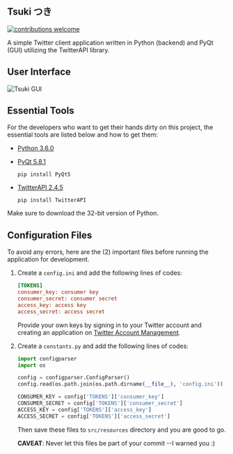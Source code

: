 Tsuki つき
-----
[![contributions welcome](https://img.shields.io/badge/contributions-welcome-brightgreen.svg?style=flat)](https://github.com/mokachokokarbon/Tsuki/issues)

A simple Twitter client application written in Python (backend) and PyQt (GUI) utilizing the TwitterAPI library.

User Interface
-----
![Tsuki GUI](https://github.com/mokachokokarbon/Tsuki/blob/0.1/images/tsuki-gui.png)

Essential Tools
---------------
For the developers who want to get their hands dirty on this project, the essential tools are listed below and how to get them:

* [Python 3.6.0](https://www.python.org/downloads/release/python-360/)

* [PyQt 5.8.1](https://www.riverbankcomputing.com/software/pyqt/download5)

   `pip install PyQt5`

* [TwitterAPI 2.4.5](https://github.com/geduldig/TwitterAPI)

   `pip install TwitterAPI`

Make sure to download the 32-bit version of Python.

Configuration Files
-----------
To avoid any errors, here are the (2) important files  before running the application for development.

1. Create a `config.ini` and add the following lines of codes:

   ```ini
   [TOKENS]
   consumer_key: consumer key
   consumer_secret: consumer secret
   access_key: access key
   access_secret: access secret
   ```
   Provide your own keys by signing in to your Twitter account and creating an application on [Twitter Account Management](https://apps.twitter.com/).

2. Create a `constants.py` and add the following lines of codes:

   ```python
   import configparser
   import os

   config = configparser.ConfigParser()
   config.read(os.path.join(os.path.dirname(__file__), 'config.ini'))

   CONSUMER_KEY = config['TOKENS']['consumer_key']
   CONSUMER_SECRET = config['TOKENS']['consumer_secret']
   ACCESS_KEY = config['TOKENS']['access_key']
   ACCESS_SECRET = config['TOKENS']['access_secret']
   ```
   Then save these files to `src/resources` directory and you are good to go.

   **CAVEAT**: Never let this files be part of your commit --I warned you :)
